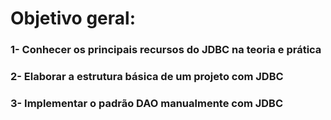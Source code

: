 # Objetivo geral:
### 1- Conhecer os principais recursos do JDBC na teoria e prática
### 2- Elaborar a estrutura básica de um projeto com JDBC
### 3- Implementar o padrão DAO manualmente com JDBC
